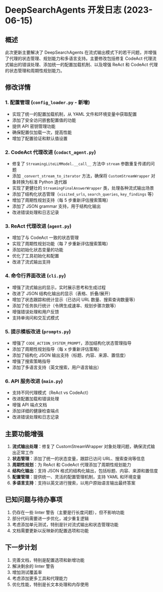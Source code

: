 # DeepSearchAgents 开发日志 (2023-06-15)

## 概述

此次更新主要解决了 DeepSearchAgents 在流式输出模式下的若干问题，并增强了代理的状态管理、规划能力和多语言支持。主要修改包括修复 CodeAct 代理流式输出的错误处理、添加统一的配置加载机制、以及增强 ReAct 和 CodeAct 代理的状态管理和周期性规划能力。

## 修改详情

### 1. 配置管理 (`config_loader.py` - 新增)

- 实现了统一的配置加载机制，从 YAML 文件和环境变量中获取配置
- 添加了安全访问嵌套配置值的功能
- 提供 API 密钥管理功能
- 确保配置仅加载一次，提高性能
- 增加了配置验证和默认值设置

### 2. CodeAct 代理改进 (`codact_agent.py`)

- 修复了 `StreamingLiteLLMModel.__call__` 方法中 `stream` 参数重复传递的问题
- 添加 `_convert_stream_to_iterator` 方法，确保将 `CustomStreamWrapper` 对象转换为标准 Python 迭代器
- 实现了更健壮的 `StreamingFinalAnswerWrapper` 类，处理各种流式输出场景
- 添加了结构化状态管理（`visited_urls`, `search_queries`, `key_findings` 等）
- 增加了周期性规划支持（每 5 步重新评估搜索策略）
- 添加了 JSON grammar 支持，用于结构化输出
- 改进错误处理和日志记录

### 3. ReAct 代理改进 (`agent.py`)

- 增加了与 CodeAct 一致的状态管理
- 实现了周期性规划功能（每 7 步重新评估搜索策略）
- 添加初始化状态变量的功能
- 优化了工具初始化和配置
- 改进了流式输出支持

### 4. 命令行界面改进 (`cli.py`)

- 增强了流式输出的显示，实时展示思考和生成过程
- 改进了 JSON 结构化输出的显示（表格、折叠/展开）
- 增加了状态跟踪和统计显示（已访问 URL 数量、搜索查询数量等）
- 添加了任务执行统计（令牌生成速率、规划步骤次数等）
- 增强错误处理和用户反馈
- 支持单询问和交互式模式

### 5. 提示模板改进 (`prompts.py`)

- 增强了 `CODE_ACTION_SYSTEM_PROMPT`，添加结构化状态管理指导
- 添加了周期性规划指导（每 x 步重新评估策略）
- 添加了结构化 JSON 输出支持（标题、内容、来源、置信度）
- 增强了搜索策略指导
- 添加了多语言支持（英文搜索，用户语言输出）

### 6. API 服务改进 (`main.py`)

- 支持不同代理模式（ReAct vs CodeAct）
- 改进配置加载和错误处理
- 增强 API 端点文档
- 添加详细的健康检查端点
- 改进错误处理和日志记录

## 主要功能增强

1. **流式输出处理**：修复了 CustomStreamWrapper 对象处理问题，确保流式输出正常工作
2. **状态管理**：添加了统一的状态变量，跟踪已访问 URL、搜索查询等信息
3. **周期性规划**：为 ReAct 和 CodeAct 代理添加了周期性规划能力
4. **结构化输出**：支持 JSON 格式的结构化输出，包括标题、内容、来源和置信度
5. **配置管理**：提供统一、灵活的配置管理机制，支持 YAML 和环境变量
6. **多语言支持**：支持以英文进行搜索，以用户原始语言输出最终答案

## 已知问题与待办事项

1. 仍存在一些 linter 警告（主要是行长度问题），但不影响功能
2. 部分代码需要进一步优化，减少重复逻辑
3. 考虑添加单元测试，特别是针对流式输出和状态管理功能
4. 文档需要更新以反映新的配置选项和功能

## 下一步计划

1. 完善文档，特别是配置选项和新增功能
2. 解决剩余的 linter 警告
3. 增加测试覆盖率
4. 考虑添加更多工具和代理能力
5. 优化性能，特别是长文本处理和内存使用 